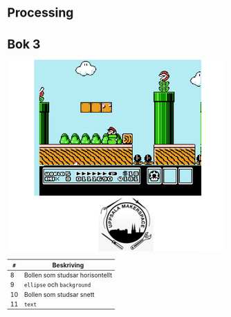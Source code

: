 # Processing
# Bok 3

![Bok 3](framsida_3.png)

`#`|Beskriving
---|---
 8 |Bollen som studsar horisontellt
 9 |`ellipse` och `background`
10 |Bollen som studsar snett
11 |`text`

